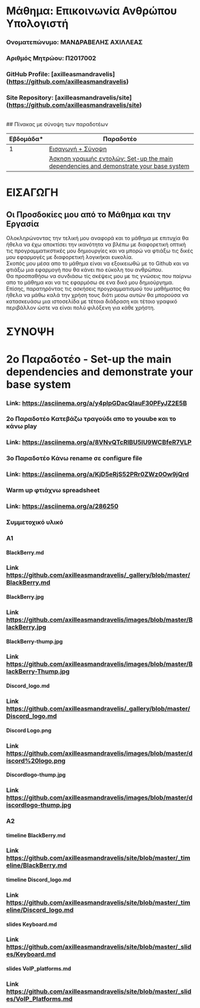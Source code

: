 # Μάθημα: Επικοινωνία Ανθρώπου Υπολογιστή

### Ονοματεπώνυμο: ΜΑΝΔΡΑΒΕΛΗΣ ΑΧΙΛΛΕΑΣ
### Αριθμός Μητρώου: Π2017002
### GitHub Profile: [axilleasmandravelis] (https://github.com/axilleasmandravelis)
### Site Repository: [axilleasmandravelis/site] (https://github.com/axilleasmandravelis/site)
<br />
## Πίνακας με σύνοψη των παραδοτέων

| Εβδομάδα* | Παραδοτέο |
| --- | --- |
| 1 | [Εισαγωγή + Σύνοψη](#εισαγωγη) |
|  | [Άσκηση γραμμής εντολών: Set-up the main dependencies and demonstrate your base system](#3ο-παραδοτέο---set-up-the-main-dependencies-and-demonstrate-your-base-system) |

# ΕΙΣΑΓΩΓΗ
## Οι Προσδοκίες μου από το Μάθημα και την Εργασία
Ολοκληρώνοντας την τελική μου αναφορά και το μάθημα με επιτυχία θα ήθελα να έχω αποκτίσει την ικανότητα να βλέπω με διαφορετική οπτική τις προγραμματικστικές μου δημιουργίες και να μπορώ να φτιάξω τις δικές μου εφαρμογές με διαφορετική λογικήκαι ευκολία. <br />
Σκοπός μου μέσα απο το μάθημα είναι να εξοικειωθώ με το Github και να φτιάξω μια εφαρμογή που θα κάνει πιο εύκολη του ανθρώπου. <br />
Θα προσπαθήσω να συνδιάσω τίς σκέψεις μου με τις γνώσεις που παίρνω απο το μάθημα και να τις εφαρμόσω σε ενα δικό μου δημιούργημα. <br />
Επίσης, παρατηρόντας τις ασκήσεις προγραμματισμού του μαθήματος θα ήθελα να μάθω καλά την χρήση τους διότι μεσω αυτών θα μπορούσα να κατασκευάσω μια ιστοσελίδα με τέτοια διάδραση και τέτοιο γραφικό περιβάλλον ώστε να είναι πολύ φιλόξενη για κάθε χρήστη. 

# ΣΥΝΟΨΗ

# 2o Παραδοτέο - Set-up the main dependencies and demonstrate your base system
### Link: https://asciinema.org/a/y4plpGDacQlauF30PFyJZ2E5B
### 2ο Παραδοτέο Κατεβάζω τραγούδι απο το youube και το κάνω play
### Link: https://asciinema.org/a/8VNvQTcRlBU5IU9WCBfeR7VLP
### 3ο Παραδοτέο Κάνω rename σε configure file
### Link: https://asciinema.org/a/KjD5eRjS52PRr0ZWz0Ow9jQrd
### Warm up φτιάχνω spreadsheet
### Link: https://asciinema.org/a/286250
### Συμμετοχικό υλικό 
### Α1
#### BlackBerry.md
### Link https://github.com/axilleasmandravelis/_gallery/blob/master/BlackBerry.md
#### BlackBerry.jpg
### Link https://github.com/axilleasmandravelis/images/blob/master/BlackBerry.jpg
#### BlackBerry-thump.jpg
### Link https://github.com/axilleasmandravelis/images/blob/master/BlackBerry-Thump.jpg
#### Discord_logo.md
### Link https://github.com/axilleasmandravelis/_gallery/blob/master/Discord_logo.md
#### Discord Logo.png
### Link https://github.com/axilleasmandravelis/images/blob/master/discord%20logo.png
#### Discordlogo-thump.jpg
### Link https://github.com/axilleasmandravelis/images/blob/master/discordlogo-thump.jpg
### A2
#### timeline BlackBerry.md
### Link https://github.com/axilleasmandravelis/site/blob/master/_timeline/BlackBerry.md
#### timeline Discord_logo.md
### Link https://github.com/axilleasmandravelis/site/blob/master/_timeline/Discord_logo.md
#### slides Keyboard.md
### Link https://github.com/axilleasmandravelis/site/blob/master/_slides/Keyboard.md
#### slides VoIP_platforms.md
### Link https://github.com/axilleasmandravelis/site/blob/master/_slides/VoIP_Platforms.md
